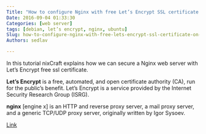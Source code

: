 ```yaml
---
Title: "How to configure Nginx with free Let’s Encrypt SSL certificate on Debian/Ubuntu"
Date: 2016-09-04 01:33:30
Categories: [web server]
tags: [debian, let’s encrypt, nginx, ubuntu]
Slug: how-to-configure-nginx-with-free-lets-encrypt-ssl-certificate-on-debianubuntu
Authors: sedlav

---
```

In this tutorial nixCraft explains how we can secure a Nginx web server with Let’s Encrypt free ssl certificate.

**Let’s Encrypt** is a free, automated, and open certificate authority (CA), run for the public’s benefit. Let’s Encrypt is a service provided by the Internet Security Research Group (ISRG).

**nginx** [engine x] is an HTTP and reverse proxy server, a mail proxy server, and a generic TCP/UDP proxy server, originally written by Igor Sysoev.

[Link](http://www.cyberciti.biz/faq/how-to-configure-nginx-with-free-lets-encrypt-ssl-certificate-on-debian-or-ubuntu-linux/)
